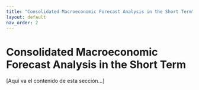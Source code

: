 ```yaml
---
title: "Consolidated Macroeconomic Forecast Analysis in the Short Term"
layout: default
nav_order: 2
---
```


# Consolidated Macroeconomic Forecast Analysis in the Short Term

[Aquí va el contenido de esta sección...]

